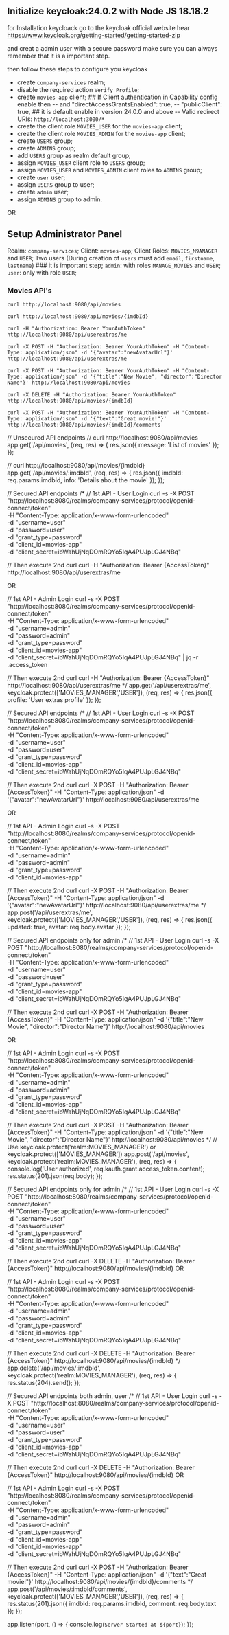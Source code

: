 ## Initialize keycloak:24.0.2 with Node JS 18.18.2

for Installation keycloack go to the keycloak official website hear https://www.keycloak.org/getting-started/getting-started-zip

and creat a admin user with a secure password make sure you can always remember that it is a important step.

then follow these steps to configure you keycloak

- create `company-services` realm;
- disable the required action `Verify Profile`;
- create `movies-app` client; ## If Client authentication in Capability config enable then
-- and "directAccessGrantsEnabled": true,
-- "publicClient": true, ## it is default enable in version 24.0.0 and above
-- Valid redirect URIs: `http://localhost:3000/*`
- create the client role `MOVIES_USER` for the `movies-app` client;
- create the client role `MOVIES_ADMIN` for the `movies-app` client;
- create `USERS` group;
- create `ADMINS` group;
- add `USERS` group as realm default group;
- assign `MOVIES_USER` client role to `USERS` group;
- assign `MOVIES_USER` and `MOVIES_ADMIN` client roles to `ADMINS` group;
- create `user` user;
- assign `USERS` group to user;
- create `admin` user;
- assign `ADMINS` group to admin.

OR 

## Setup Administrator Panel

Realm: `company-services`;
Client: `movies-app`;
Client Roles: `MOVIES_M9ANAGER` and `USER`;
Two users (During creation of `users` must add `email`, `firstname`, `lastname`) ### it is important step;
`admin`: with roles `MANAGE_MOVIES` and `USER`;
`user`: only with role `USER`;


### Movies API's
```
curl http://localhost:9080/api/movies

curl http://localhost:9080/api/movies/{imdbId}

curl -H "Authorization: Bearer YourAuthToken" http://localhost:9080/api/userextras/me

curl -X POST -H "Authorization: Bearer YourAuthToken" -H "Content-Type: application/json" -d '{"avatar":"newAvatarUrl"}' http://localhost:9080/api/userextras/me

curl -X POST -H "Authorization: Bearer YourAuthToken" -H "Content-Type: application/json" -d '{"title":"New Movie", "director":"Director Name"}' http://localhost:9080/api/movies

curl -X DELETE -H "Authorization: Bearer YourAuthToken" http://localhost:9080/api/movies/{imdbId}

curl -X POST -H "Authorization: Bearer YourAuthToken" -H "Content-Type: application/json" -d '{"text":"Great movie!"}' http://localhost:9080/api/movies/{imdbId}/comments
```



// Unsecured API endpoints
// curl http://localhost:9080/api/movies
app.get('/api/movies', (req, res) => {
  res.json({ message: 'List of movies' });
});

// curl http://localhost:9080/api/movies/{imdbId}
app.get('/api/movies/:imdbId', (req, res) => {
  res.json({ imdbId: req.params.imdbId, info: 'Details about the movie' });
});

// Secured API endpoints
/*
// 1st API - User Login
curl -s -X POST "http://localhost:8080/realms/company-services/protocol/openid-connect/token" \
  -H "Content-Type: application/x-www-form-urlencoded" \
  -d "username=user" \
  -d "password=user" \
  -d "grant_type=password" \
  -d "client_id=movies-app" \
  -d "client_secret=ibWahUjNqDOmRQYo5IqA4PUJpLGJ4NBq"

// Then execute 2nd curl
curl -H "Authorization: Bearer {AccessToken}" http://localhost:9080/api/userextras/me

OR

// 1st API - Admin Login
curl -s -X POST "http://localhost:8080/realms/company-services/protocol/openid-connect/token" \
  -H "Content-Type: application/x-www-form-urlencoded" \
  -d "username=admin" \
  -d "password=admin" \
  -d "grant_type=password" \
  -d "client_id=movies-app" \
  -d "client_secret=ibWahUjNqDOmRQYo5IqA4PUJpLGJ4NBq" | jq -r .access_token

// Then execute 2nd curl
curl -H "Authorization: Bearer {AccessToken}" http://localhost:9080/api/userextras/me
*/
app.get('/api/userextras/me', keycloak.protect(['MOVIES_MANAGER','USER']), (req, res) => {
  res.json({ profile: 'User extras profile' });
});

// Secured API endpoints
/*
// 1st API - User Login
curl -s -X POST "http://localhost:8080/realms/company-services/protocol/openid-connect/token" \
  -H "Content-Type: application/x-www-form-urlencoded" \
  -d "username=user" \
  -d "password=user" \
  -d "grant_type=password" \
  -d "client_id=movies-app" \
  -d "client_secret=ibWahUjNqDOmRQYo5IqA4PUJpLGJ4NBq"

// Then execute 2nd curl
curl -X POST -H "Authorization: Bearer {AccessToken}" -H "Content-Type: application/json" -d '{"avatar":"newAvatarUrl"}' http://localhost:9080/api/userextras/me

OR

// 1st API - Admin Login
curl -s -X POST "http://localhost:8080/realms/company-services/protocol/openid-connect/token" \
  -H "Content-Type: application/x-www-form-urlencoded" \
  -d "username=admin" \
  -d "password=admin" \
  -d "grant_type=password" \
  -d "client_id=movies-app"

// Then execute 2nd curl
curl -X POST -H "Authorization: Bearer {AccessToken}" -H "Content-Type: application/json" -d '{"avatar":"newAvatarUrl"}' http://localhost:9080/api/userextras/me
*/
app.post('/api/userextras/me', keycloak.protect(['MOVIES_MANAGER','USER']), (req, res) => {
  res.json({ updated: true, avatar: req.body.avatar });
});

// Secured API endpoints only for admin
/*
// 1st API - User Login
curl -s -X POST "http://localhost:8080/realms/company-services/protocol/openid-connect/token" \
  -H "Content-Type: application/x-www-form-urlencoded" \
  -d "username=user" \
  -d "password=user" \
  -d "grant_type=password" \
  -d "client_id=movies-app" \
  -d "client_secret=ibWahUjNqDOmRQYo5IqA4PUJpLGJ4NBq"

// Then execute 2nd curl
curl -X POST -H "Authorization: Bearer {AccessToken}" -H "Content-Type: application/json" -d '{"title":"New Movie", "director":"Director Name"}' http://localhost:9080/api/movies

OR

// 1st API - Admin Login
curl -s -X POST "http://localhost:8080/realms/company-services/protocol/openid-connect/token" \
  -H "Content-Type: application/x-www-form-urlencoded" \
  -d "username=admin" \
  -d "password=admin" \
  -d "grant_type=password" \
  -d "client_id=movies-app" \
  -d "client_secret=ibWahUjNqDOmRQYo5IqA4PUJpLGJ4NBq"

// Then execute 2nd curl
curl -X POST -H "Authorization: Bearer {AccessToken}" -H "Content-Type: application/json" -d '{"title":"New Movie", "director":"Director Name"}' http://localhost:9080/api/movies
*/
// Use keycloak.protect('realm:MOVIES_MANAGER') or keycloak.protect(['MOVIES_MANAGER'])
app.post('/api/movies', keycloak.protect('realm:MOVIES_MANAGER'), (req, res) => {
  console.log('User authorized', req.kauth.grant.access_token.content);
  res.status(201).json(req.body);
});

// Secured API endpoints only for admin
/*
// 1st API - User Login
curl -s -X POST "http://localhost:8080/realms/company-services/protocol/openid-connect/token" \
  -H "Content-Type: application/x-www-form-urlencoded" \
  -d "username=user" \
  -d "password=user" \
  -d "grant_type=password" \
  -d "client_id=movies-app"\
  -d "client_secret=ibWahUjNqDOmRQYo5IqA4PUJpLGJ4NBq"


// Then execute 2nd curl
curl -X DELETE -H "Authorization: Bearer {AccessToken}" http://localhost:9080/api/movies/{imdbId}
OR

// 1st API - Admin Login
curl -s -X POST "http://localhost:8080/realms/company-services/protocol/openid-connect/token" \
  -H "Content-Type: application/x-www-form-urlencoded" \
  -d "username=admin" \
  -d "password=admin" \
  -d "grant_type=password" \
  -d "client_id=movies-app"\
  -d "client_secret=ibWahUjNqDOmRQYo5IqA4PUJpLGJ4NBq"

// Then execute 2nd curl
curl -X DELETE -H "Authorization: Bearer {AccessToken}" http://localhost:9080/api/movies/{imdbId}
*/
app.delete('/api/movies/:imdbId', keycloak.protect('realm:MOVIES_MANAGER'), (req, res) => {
  res.status(204).send();
});

// Secured API endpoints both admin, user
/*
// 1st API - User Login
curl -s -X POST "http://localhost:8080/realms/company-services/protocol/openid-connect/token" \
  -H "Content-Type: application/x-www-form-urlencoded" \
  -d "username=user" \
  -d "password=user" \
  -d "grant_type=password" \
  -d "client_id=movies-app"\
  -d "client_secret=ibWahUjNqDOmRQYo5IqA4PUJpLGJ4NBq"

// Then execute 2nd curl
curl -X DELETE -H "Authorization: Bearer {AccessToken}" http://localhost:9080/api/movies/{imdbId}
OR

// 1st API - Admin Login
curl -s -X POST "http://localhost:8080/realms/company-services/protocol/openid-connect/token" \
  -H "Content-Type: application/x-www-form-urlencoded" \
  -d "username=admin" \
  -d "password=admin" \
  -d "grant_type=password" \
  -d "client_id=movies-app" \
  -d "client_id=movies-app"\
  -d "client_secret=ibWahUjNqDOmRQYo5IqA4PUJpLGJ4NBq"

// Then execute 2nd curl
curl -X POST -H "Authorization: Bearer {AccessToken}" -H "Content-Type: application/json" -d '{"text":"Great movie!"}' http://localhost:9080/api/movies/{imdbId}/comments
*/
app.post('/api/movies/:imdbId/comments', keycloak.protect(['MOVIES_MANAGER','USER']), (req, res) => {
  res.status(201).json({ imdbId: req.params.imdbId, comment: req.body.text });
});

app.listen(port, () => {
  console.log(`Server Started at ${port}`);
});
 